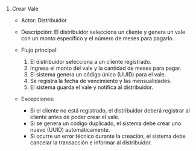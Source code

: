 1. Crear Vale

   - Actor: Distribuidor
   - Descripción: El distribuidor selecciona un cliente y genera un vale con un monto específico y el número de meses para pagarlo.
   - Flujo principal:

     1. El distribuidor selecciona a un cliente registrado.
     3. Ingresa el monto del vale y la cantidad de meses para pagar.
     4. El sistema genera un código único (UUID) para el vale.
     5. Se registra la fecha de vencimiento y las mensualidades.
     6. El sistema guarda el vale y notifica al distribuidor.

   - Excepciones:
     - Si el cliente no está registrado, el distribuidor deberá registrar al cliente antes de poder crear el vale.
     - Si se genera un código duplicado, el sistema debe crear uno nuevo (UUID) automáticamente.
     - Si ocurre un error técnico durante la creación, el sistema debe cancelar la transacción e informar al distribuidor.
